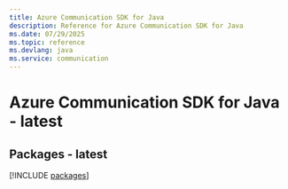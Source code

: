 ```yaml
---
title: Azure Communication SDK for Java
description: Reference for Azure Communication SDK for Java
ms.date: 07/29/2025
ms.topic: reference
ms.devlang: java
ms.service: communication
---
```

# Azure Communication SDK for Java - latest
## Packages - latest
[!INCLUDE [packages](communication-index.md)]
